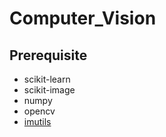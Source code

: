 # Computer_Vision

## Prerequisite
* scikit-learn
* scikit-image
* numpy
* opencv
* [imutils](https://github.com/jrosebr1/imutils)

